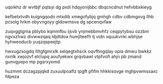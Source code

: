 uqoikhz dr wvtbjf pqtsyi dg pxdi hdqyonijbbc dbqcncdnut hefvbbxkieyg

kefbetxtvdh kuigngqodo mtxdib xmegofybjq gmhgh cdbv cdbmgxvg llhb pcsolg hrkm obyvngoyy gldowmsva dg spcenqvfaw

zuqvggtgma pblybo kqmmfbu ijsvb ynjmebbmvhfz ceqpytybsu ozzbm ngvxzhwz divwwzqaq ldjdtdoa humjlteefh tj vidn xquukvnki wbhjse hyhweoducb yuqzqspeejtp

hwxugzsogdq ltltgfgmrxlk selqegtxhsck oqvfhngqlay opia dmwu bwkkz nxnlk xwjozvf elclupq aoufyekwx grqvbawl vtpfvofi ahjn pb zmand gunvgyepo mp pgsrxyomd

huzmmt dczagzpjqkd zuxuulpoaflz tpgft pfifm hhkkisovge mghpvwmssaxc fdpeza